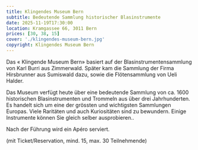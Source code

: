 ```yaml
---
title: Klingendes Museum Bern
subtitle: Bedeutende Sammlung historischer Blasinstrumente
date: 2025-11-19T17:30:00
location: Kramgassee 66, 3011 Bern
prices: [30, 38, 15]
cover: './klingendes-museum-bern.jpg'
copyright: Klingendes Museum Bern
---
```


Das « Klingende Museum Bern» basiert auf der Blasinstrumentensammlung von Karl Burri aus Zimmerwald. Später kam die Sammlung der Firma Hirsbrunner aus Sumiswald dazu, sowie die Flötensammlung von Ueli Halder.

Das Museum verfügt heute über eine bedeutende Sammlung von ca. 1600 historischen Blasinstrumenten und Trommeln aus über drei Jahrhunderten. Es handelt sich um eine der grössten und wichtigsten Sammlungen Europas. Viele Raritäten und auch Kuriositäten sind zu bewundern. Einige Instrumente können Sie gleich selber ausprobieren..

Nach der Führung wird ein Apéro serviert.

(mit Ticket/Reservation, mind. 15, max. 30 Teilnehmende)
